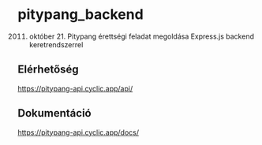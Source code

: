 # pitypang_backend
2011. október 21. Pitypang érettségi feladat megoldása Express.js backend keretrendszerrel

## Elérhetőség
https://pitypang-api.cyclic.app/api/

## Dokumentáció
https://pitypang-api.cyclic.app/docs/
